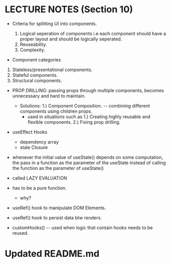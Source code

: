 # LECTURE NOTES (Section 10)

- Criteria for splitting UI into components.

  1. Logical seperation of components i.e each component should have a proper layout and should be logically seperated.
  2. Reuseability.
  3. Complexity.

- Component categories

1. Stateless/presentational components.
2. Stateful components.
3. Structural components.

- PROP DRILLING: passing props through multiple components, becomes unnecessary and hard to maintain.

  - Solutions: 1.) Component Composition. -- combining different components using children props.
    - used in situations such as 1.) Creating highly reusable and flexible components. 2.) Fixing prop drilling.

- useEffect Hooks

  - dependency array
  - stale Closure

- whenever the initial value of useState() depends on some computation, the pass in a function as the parameter of the useState instead of calling the function as the parameter of useState()
- called LAZY EVALUATION
- has to be a pure function.

  - why?

- useRef() hook to manipulate DOM Elements.
- useRef() hook to persist data btw renders.

- customHooks() -- used when logic that contain hooks needs to be reused.

# Updated README.md
